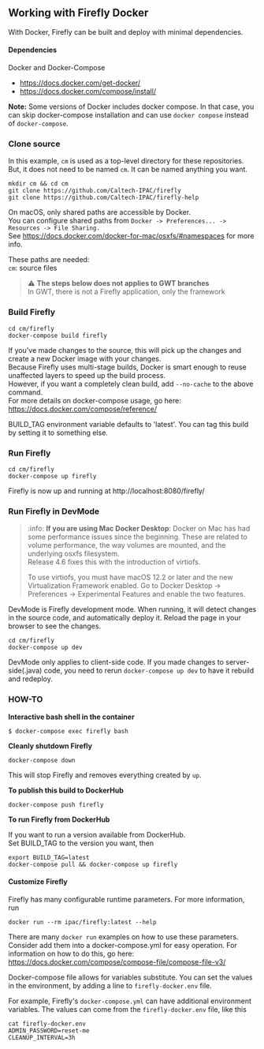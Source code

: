 Working with Firefly Docker
--------------------------- 

With Docker, Firefly can be built and deploy with minimal dependencies.  

#### Dependencies

Docker and Docker-Compose     
- https://docs.docker.com/get-docker/
- https://docs.docker.com/compose/install/

**Note:**  Some versions of Docker includes docker compose.  In that case, you can skip docker-compose installation and
can use `docker compose` instead of `docker-compose`. 

### Clone source

In this example, `cm` is used as a top-level directory for these repositories.  But, it does not need to be named `cm`.
It can be named anything you want.

    mkdir cm && cd cm
    git clone https://github.com/Caltech-IPAC/firefly
    git clone https://github.com/Caltech-IPAC/firefly-help

On macOS, only shared paths are accessible by Docker.  
You can configure shared paths from `Docker -> Preferences... -> Resources -> File Sharing.`  
See https://docs.docker.com/docker-for-mac/osxfs/#namespaces for more info.

These paths are needed:  
`cm`: source files  


> :warning: **The steps below does not applies to GWT branches**  
> In GWT, there is not a Firefly application, only the framework


### Build Firefly

    cd cm/firefly
    docker-compose build firefly

If you've made changes to the source, this will pick up the changes and create a new Docker image with your changes.  
Because Firefly uses multi-stage builds, Docker is smart enough to reuse unaffected layers to speed up the build process.  
However, if you want a completely clean build, add `--no-cache` to the above command.  
For more details on docker-compose usage, go here: https://docs.docker.com/compose/reference/

BUILD_TAG environment variable defaults to 'latest'.  You can tag this build by setting it to something else.

### Run Firefly

    cd cm/firefly
    docker-compose up firefly

Firefly is now up and running at http://localhost:8080/firefly/


### Run Firefly in DevMode

> :info: **If you are using Mac Docker Desktop**:
> Docker on Mac has had some performance issues since the beginning. These are related to volume performance, 
> the way volumes are mounted, and the underlying osxfs filesystem.  
> Release 4.6 fixes this with the introduction of virtiofs.  
> 
> To use virtiofs, you must have macOS 12.2 or later and the new Virtualization Framework enabled.
> Go to Docker Desktop -> Preferences -> Experimental Features 
> and enable the two features.

DevMode is Firefly development mode.  When running, it will detect changes in the source code, and automatically
deploy it.  Reload the page in your browser to see the changes.  

    cd cm/firefly
    docker-compose up dev

DevMode only applies to client-side code.  If you made changes to server-side(.java) code, you need to rerun `docker-compose up dev` 
to have it rebuild and redeploy.


### HOW-TO

**Interactive bash shell in the container**

    $ docker-compose exec firefly bash


**Cleanly shutdown Firefly**

    docker-compose down

This will stop Firefly and removes everything created by `up`.


**To publish this build to DockerHub**

    docker-compose push firefly

**To run Firefly from DockerHub**

If you want to run a version available from DockerHub.  
Set BUILD_TAG to the version you want, then 

    export BUILD_TAG=latest
    docker-compose pull && docker-compose up firefly



#### Customize Firefly

Firefly has many configurable runtime parameters.  For more information, run

    docker run --rm ipac/firefly:latest --help

There are many `docker run` examples on how to use these parameters.  Consider add them into a docker-compose.yml for 
easy operation.  For information on how to do this, go here: https://docs.docker.com/compose/compose-file/compose-file-v3/

Docker-compose file allows for variables substitute.  You can set the values in the environment, by adding a line
to `firefly-docker.env` file.

For example, Firefly's `docker-compose.yml` can have additional environment variables.  The values can come from the 
`firefly-docker.env` file, like this

    cat firefly-docker.env
    ADMIN_PASSWORD=reset-me
    CLEANUP_INTERVAL=3h


